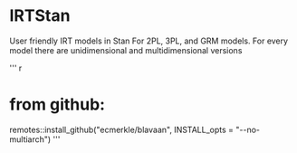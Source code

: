 # IRTStan
User friendly IRT models in Stan
For 2PL, 3PL, and GRM models. 
For every model there are unidimensional and multidimensional versions

''' r
# from github:
remotes::install_github("ecmerkle/blavaan", INSTALL_opts = "--no-multiarch")
'''
